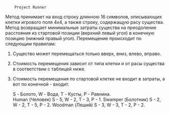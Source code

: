         Project Runner
Метод принимает на вход строку длинною 16 символов, описывающих клетки игрового поля 4х4, а также строку, содержащую расу существа.
Метод возвращает минимальные затраты существа на преодоление расстояния из стартовой позиции (верхний левый угол) в конечную позицию
(нижний правый угол).
        Перемещение происходит по следующим правилам:
 1. Существо может перемещаться только вверх, вниз, влево, вправо.
 2. Стоимость перемещения зависит от типа клетки и от расы существа в соответствии с таблицей ниже.
 3. Стоимость перемещения по стартовой клетке не входит в затраты, а вот по конечной - входит.

    S - Болото, W - Вода, T - Кусты, P - Равнина.                                
   Human (Человек)  S - 5, W -  2, T - 3, P - 1.
   Swamper (Болотник) S - 2, W - 2, T - 5, P - 2.
   Woodman (Леший)  S - 3,  W - 3, T - 2, P - 2.
